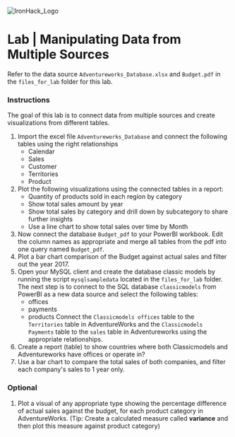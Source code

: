 ![IronHack_Logo](https://user-images.githubusercontent.com/92721547/180667578-7208994e-3fdf-4006-8481-d0723b917662.png)

# Lab | Manipulating Data from Multiple Sources 

Refer to the data source `Adventureworks_Database.xlsx`  and `Budget.pdf` in the `files_for_lab` folder for this lab.

### Instructions 

The goal of this lab is to connect data from multiple sources and create visualizations from different tables. 

1. Import the excel file ``Adventureworks_Database`` and connect the following tables using the right relationships
    - Calendar 
    - Sales 
    - Customer
    - Territories
    - Product
2. Plot the following visualizations using the connected tables in a report: 
    - Quantity of products sold in each region by category 
    - Show total sales amount by year 
    - Show total sales by category and drill down by subcategory to share further insights
    - Use a line chart to show total sales over time by Month
3. Now connect the database `Budget_pdf` to your PowerBI workbook. Edit the column names as appropriate and merge all tables from the pdf into one query named `Budget_pdf`.
4. Plot a bar chart comparison of the Budget against actual sales and filter out the year 2017. 
5. Open your MySQL client and create the database classic models by running the script `mysqlsampledata` located in the `files_for_lab` folder. The next step is to connect to the SQL database `classicmodels` from PowerBI as a new data source and select the following tables: 
   - offices
   - payments
   - products 
Connect the `Classicmodels offices` table to the `Territories` table in AdventureWorks and the `Classicmodels Payments` table to the `sales` table in Adventureworks using the appropriate relationships.
6. Create a report (table) to show countries where both Classicmodels and Adventureworks have offices or operate in? 
7. Use a bar chart to compare the total sales of both companies, and filter each company's sales to 1 year only.  

### Optional 

1. Plot a visual of any appropriate type showing the percentage difference of actual sales against the budget, for each product category in AdventureWorks. (Tip: Create a calculated measure called **variance** and then plot this measure against product category)
